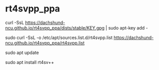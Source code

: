 # rt4svpp_ppa
curl -SsL https://dachshund-ncu.github.io/rt4svpp_ppa/dists/stable/KEY.gpg | sudo apt-key add -

sudo curl -SsL -o /etc/apt/sources.list.d/rt4svpp.list https://dachshund-ncu.github.io/rt4svpp_ppa/rt4svpp.list

sudo apt update

sudo apt install rt4sv++